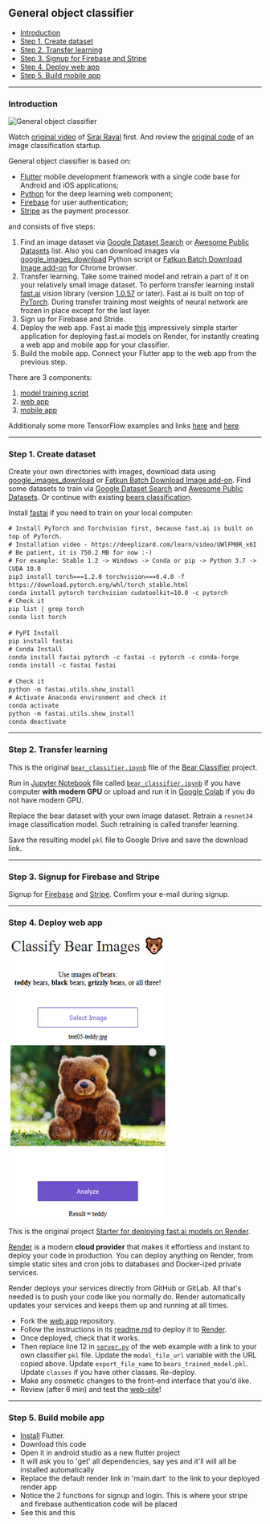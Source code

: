 ## General object classifier

   - [Introduction](#introduction)
   - [Step 1. Create dataset](#step-1)
   - [Step 2. Transfer learning](#step-2)
   - [Step 3. Signup for Firebase and Stripe](#step-3)
   - [Step 4. Deploy web app](#step-4)
   - [Step 5. Build mobile app](#step-5)

---
### <a name="introduction" />Introduction

![General object classifier](data/2019.09.25-general-object-classifier.png)

Watch [original video](https://youtu.be/CzPYgRaYWUA) of [Siraj Raval](https://sirajraval.com/) first.
And review the [original code](https://github.com/llSourcell/image_classifier_template)
of an image classification startup.

General object classifier is based on:
   * [Flutter](https://flutter.dev) mobile development framework with a single code base
     for Android and iOS applications;
   * [Python](https://www.python.org) for the deep learning web component;
   * [Firebase](https://firebase.google.com) for user authentication;
   * [Stripe](https://stripe.com) as the payment processor. 

and consists of five steps:
   1. Find an image dataset via [Google Dataset Search](https://toolbox.google.com/datasetsearch)
      or [Awesome Public Datasets](https://github.com/awesomedata/awesome-public-datasets) list.
      Also you can download images via [google_images_download](https://pypi.org/project/google_images_download)
      Python script or [Fatkun Batch Download Image add-on](https://chrome.google.com/webstore/detail/fatkun-batch-download-ima/nnjjahlikiabnchcpehcpkdeckfgnohf)
      for Chrome browser.
   2. Transfer learning. Take some trained model and retrain a part of it on your relatively small
      image dataset. To perform transfer learning install [fast.ai](https://www.fast.ai)
      vision library (version [1.0.57](https://pypi.org/project/fastai) or later).
      Fast.ai is built on top of [PyTorch](https://pytorch.org).
      During transfer training most weights of neural network are frozen in place
      except for the last layer. 
   3. Sign up for Firebase and Stride.
   4. Deploy the web app. Fast.ai made [this](https://github.com/render-examples/fastai-v3)
      impressively simple starter application for deploying fast.ai models on Render,
      for instantly creating a web app and mobile app for your classifier.
   5. Build the mobile app. Connect your Flutter app to the web app from the previous step.

There are 3 components:
   01. [model training script](01_training_script)
   02. [web app](https://github.com/foobar167/web_api_for_render)
   03. [mobile app](03_mobile_app)

Additionaly some more TensorFlow examples and links [here](https://github.com/foobar167/articles/tree/master/Machine_Learning)
and [here](https://github.com/foobar167/articles/blob/master/Ubuntu/13_Keras_and_TensorFlow_how-tos.md).

---
### <a name="step-1" /> Step 1. Create dataset
Create your own directories with images, download data using
[google_images_download](https://pypi.org/project/google_images_download) or
[Fatkun Batch Download Image add-on](https://chrome.google.com/webstore/detail/fatkun-batch-download-ima/nnjjahlikiabnchcpehcpkdeckfgnohf).
Find some datasets to train via
[Google Dataset Search](https://toolbox.google.com/datasetsearch) and
[Awesome Public Datasets](https://github.com/awesomedata/awesome-public-datasets).
Or continue with existing
[bears classification](01_training_script).

Install [fastai](https://pypi.org/project/fastai/) if you need to train on your local computer:
```shell script
# Install PyTorch and Torchvision first, because fast.ai is built on top of PyTorch.
# Installation video - https://deeplizard.com/learn/video/UWlFM0R_x6I
# Be patient, it is 750.2 MB for now :-)
# For example: Stable 1.2 -> Windows -> Conda or pip -> Python 3.7 -> CUDA 10.0
pip3 install torch===1.2.0 torchvision===0.4.0 -f https://download.pytorch.org/whl/torch_stable.html
conda install pytorch torchvision cudatoolkit=10.0 -c pytorch
# Check it
pip list | grep torch
conda list torch

# PyPI Install
pip install fastai
# Conda Install
conda install fastai pytorch -c fastai -c pytorch -c conda-forge
conda install -c fastai fastai

# Check it
python -m fastai.utils.show_install
# Activate Anaconda environment and check it
conda activate
python -m fastai.utils.show_install
conda deactivate
```

---
### <a name="step-2" /> Step 2. Transfer learning
This is the original [`bear_classifier.ipynb`](https://github.com/naveenchanakya/bear-classifier/blob/master/bear_classifier.ipynb)
file of the [Bear Classifier](https://github.com/naveenchanakya/bear-classifier) project.

Run in [Jupyter Notebook](https://jupyter.org) file called
[`bear_classifier.ipynb`](01_training_script/bear_classifier.ipynb)
if you have computer **with modern GPU** or upload and run it in
[Google Colab](https://colab.research.google.com) if you do not have modern GPU.

Replace the bear dataset with your own image dataset.
Retrain a `resnet34` image classification model.
Such retraining is called transfer learning.

Save the resulting model `pkl` file to Google Drive and save the download link.

---
### <a name="step-3" /> Step 3. Signup for Firebase and Stripe
Signup for [Firebase](https://firebase.google.com) and
[Stripe](https://stripe.com). Confirm your e-mail during signup.

---
### <a name="step-4" /> Step 4. Deploy web app
![Web app](data/2019.10.02_web_app.jpg)

This is the original project
[Starter for deploying fast.ai models on Render](https://github.com/render-examples/fastai-v3).

[Render](https://render.com/docs) is a modern **cloud provider** that makes it effortless
and instant to deploy your code in production. You can deploy anything on Render,
from simple static sites and cron jobs to databases and Docker-ized private services.

Render deploys your services directly from GitHub or GitLab.
All that's needed is to push your code like you normally do.
Render automatically updates your services and keeps them up and running at all times.

   * Fork the [web app](https://github.com/foobar167/web_api_for_render) repository.
   * Follow the instructions in its [readme.md](https://github.com/foobar167/web_api_for_render)
     to deploy it to [Render](https://render.com).
   * Once deployed, check that it works.
   * Then replace line 12 in [`server.py`](https://github.com/foobar167/web_api_for_render/blob/master/app/server.py)
     of the web example with a link to your own classifier `pkl` file.
     Update the `model_file_url` variable with the URL copied above.
     Update `export_file_name` to `bears_trained_model.pkl`.
     Update `classes` if you have other classes. Re-deploy.
   * Make any cosmetic changes to the front-end interface that you'd like.
   * Review (after 6 min) and test the [web-site](https://foobar167.onrender.com)!

---
### <a name="step-5" /> Step 5. Build mobile app
   * [Install](https://flutter.dev/docs/get-started/install) Flutter.
   * Download this code
   * Open it in android studio as a new flutter project
   * It will ask you to 'get' all dependencies, say yes and it'll will all be installed automatically
   * Replace the default render link in 'main.dart' to the link to your deployed render app
   * Notice the 2 functions for signup and login. This is where your stripe and firebase authentication code will be placed
   * See this and this

